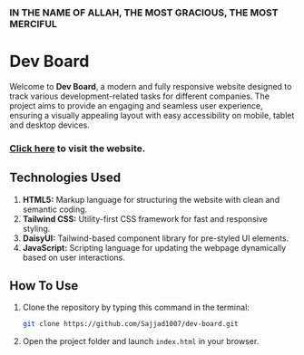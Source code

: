 ### IN THE NAME OF ALLAH, THE MOST GRACIOUS, THE MOST MERCIFUL

# Dev Board

Welcome to **Dev Board**, a modern and fully responsive website designed to track various development-related tasks for different companies. The project aims to provide an engaging and seamless user experience, ensuring a visually appealing layout with easy accessibility on mobile, tablet and desktop devices.

### [Click here](https://dev-board-sajjadur-rahman.netlify.app/) to visit the website.

## Technologies Used

1. **HTML5:** Markup language for structuring the website with clean and semantic coding.
2. **Tailwind CSS:** Utility-first CSS framework for fast and responsive styling.
3. **DaisyUI:** Tailwind-based component library for pre-styled UI elements.
4. **JavaScript:** Scripting language for updating the webpage dynamically based on user interactions.

## How To Use

1. Clone the repository by typing this command in the terminal:
   ```bash
   git clone https://github.com/Sajjad1007/dev-board.git
   ```
2. Open the project folder and launch `index.html` in your browser.
